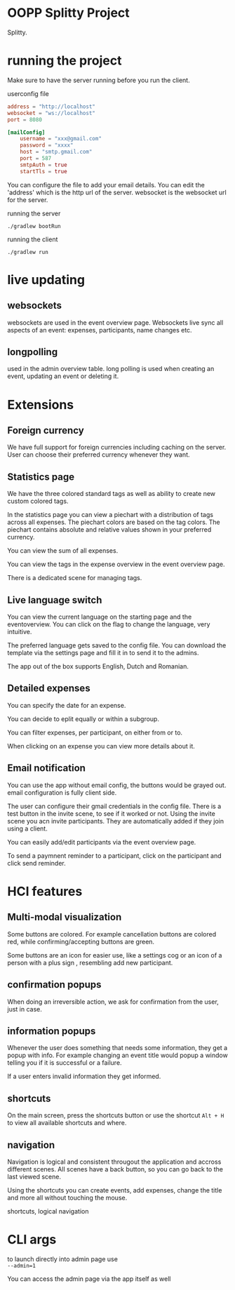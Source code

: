 # OOPP Splitty Project

Splitty.

# running the project
Make sure to have the server running before you run the client.

userconfig file
```toml
address = "http://localhost"
websocket = "ws://localhost"
port = 8080

[mailConfig]
    username = "xxx@gmail.com"
    password = "xxxx"
    host = "smtp.gmail.com"
    port = 587
    smtpAuth = true
    startTls = true
```
You can configure the file to add your email details. You can edit the 'address' which is the http url of the server.
websocket is the websocket url for the server.

running  the server 

`./gradlew bootRun`

running the client

`./gradlew run`

# live updating
## websockets
websockets are used in the event overview page. Websockets live sync all aspects of an event: expenses, participants, name changes etc.

## longpolling
used in the admin overview table. long polling is used when creating an event, updating an event or deleting it.


# Extensions
## Foreign currency
We have full support for foreign currencies including caching on the server. User can choose their preferred currency whenever they want.
## Statistics page
We have the three colored standard tags as well as ability to create new custom colored tags. 

In the statistics page you can view a piechart with a distribution of tags across all expenses. The piechart colors are based on the tag colors. The piechart contains absolute and relative values shown in your preferred currency.

You can view the sum of all expenses. 

You can view the tags in the expense overview in the event overview page.

There is a dedicated scene for managing tags.
## Live language switch
You can view the current language on the starting page and the eventoverview. You can click on the flag to change the language, very intuitive.

The preferred language gets saved to the config file. You can download the template via the settings page and fill it in to send it to the admins.

The app out of the box supports English, Dutch and Romanian.

## Detailed expenses
You can specify the date for an expense.

You can decide to eplit equally or within a subgroup.

You can filter expenses, per participant, on either from or to.

When clicking on an expense you can view more details about it.
## Email notification
You can use the app without email config, the buttons would be grayed out. email configuration is fully client side.

The user can configure their gmail credentials in the config file.
There is a test button in the invite scene, to see if it worked or not.
Using the invite scene you acn invite participants. They are automatically added if they join using a client. 

You can easily add/edit participants via the event overview page.

To send a paymnent reminder to a participant, click on the participant and click send reminder.



# HCI features
## Multi-modal visualization
Some buttons are colored. For example cancellation buttons are colored red, while confirming/accepting buttons are green.

Some buttons are an icon for easier use, like a settings cog or an icon of a person with a plus sign , resembling add new participant.

## confirmation popups
When doing an irreversible action, we ask for confirmation from the user, just in case.

## information popups
Whenever the user does something that needs some information, they get a popup with info. For example changing an event title would popup a window telling you if it is successful or a failure.

If a user enters invalid information they get informed.

## shortcuts
On the main screen, press the shortcuts button or use the shortcut `Alt + H` to view all available shortcuts and where.

## navigation
Navigation is logical and consistent througout the application and accross different scenes. All scenes have a back button, so you can go back to the last viewed scene.

Using the shortcuts you can create events, add expenses, change the title and more all without touching the mouse.

shortcuts, logical navigation

# CLI args
to launch directly into admin page use <br>
``--admin=1``

You can access the admin page via the app itself as well